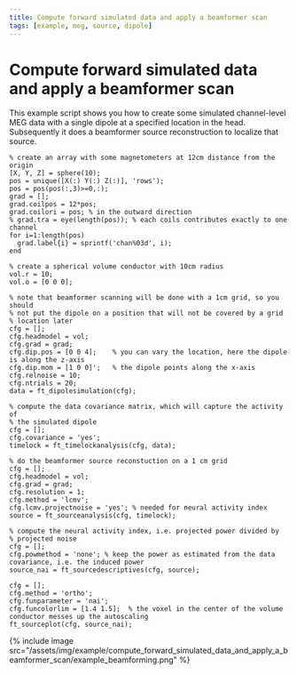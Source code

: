 ```yaml
---
title: Compute forward simulated data and apply a beamformer scan
tags: [example, meg, source, dipole]
---
```


# Compute forward simulated data and apply a beamformer scan

This example script shows you how to create some simulated channel-level MEG data with a single dipole at a specified location in the head. Subsequently it does a beamformer source reconstruction to localize that source.

    % create an array with some magnetometers at 12cm distance from the origin
    [X, Y, Z] = sphere(10);
    pos = unique([X(:) Y(:) Z(:)], 'rows');
    pos = pos(pos(:,3)>=0,:);
    grad = [];
    grad.coilpos = 12*pos;
    grad.coilori = pos; % in the outward direction
    % grad.tra = eye(length(pos)); % each coils contributes exactly to one channel
    for i=1:length(pos)
      grad.label{i} = sprintf('chan%03d', i);
    end

    % create a spherical volume conductor with 10cm radius
    vol.r = 10;
    vol.o = [0 0 0];

    % note that beamformer scanning will be done with a 1cm grid, so you should
    % not put the dipole on a position that will not be covered by a grid
    % location later
    cfg = [];
    cfg.headmodel = vol;
    cfg.grad = grad;
    cfg.dip.pos = [0 0 4];    % you can vary the location, here the dipole is along the z-axis
    cfg.dip.mom = [1 0 0]';   % the dipole points along the x-axis
    cfg.relnoise = 10;
    cfg.ntrials = 20;
    data = ft_dipolesimulation(cfg);

    % compute the data covariance matrix, which will capture the activity of
    % the simulated dipole
    cfg = [];
    cfg.covariance = 'yes';
    timelock = ft_timelockanalysis(cfg, data);

    % do the beamformer source reconstuction on a 1 cm grid
    cfg = [];
    cfg.headmodel = vol;
    cfg.grad = grad;
    cfg.resolution = 1;
    cfg.method = 'lcmv';
    cfg.lcmv.projectnoise = 'yes'; % needed for neural activity index
    source = ft_sourceanalysis(cfg, timelock);

    % compute the neural activity index, i.e. projected power divided by
    % projected noise
    cfg = [];
    cfg.powmethod = 'none'; % keep the power as estimated from the data covariance, i.e. the induced power
    source_nai = ft_sourcedescriptives(cfg, source);

    cfg = [];
    cfg.method = 'ortho';
    cfg.funparameter = 'nai';
    cfg.funcolorlim = [1.4 1.5];  % the voxel in the center of the volume conductor messes up the autoscaling
    ft_sourceplot(cfg, source_nai);

{% include image src="/assets/img/example/compute_forward_simulated_data_and_apply_a_beamformer_scan/example_beamforming.png" %}
